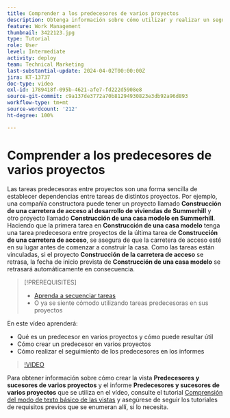 ```yaml
---
title: Comprender a los predecesores de varios proyectos
description: Obtenga información sobre cómo utilizar y realizar un seguimiento de las tareas predecesoras en dos o más proyectos.
feature: Work Management
thumbnail: 3422123.jpg
type: Tutorial
role: User
level: Intermediate
activity: deploy
team: Technical Marketing
last-substantial-update: 2024-04-02T00:00:00Z
jira: KT-13737
doc-type: video
exl-id: 1789418f-095b-4621-afe7-fd222d5908e8
source-git-commit: c9a137de3772a70b81294930823e3db92a96d893
workflow-type: tm+mt
source-wordcount: '212'
ht-degree: 100%

---
```


# Comprender a los predecesores de varios proyectos

Las tareas predecesoras entre proyectos son una forma sencilla de establecer dependencias entre tareas de distintos proyectos. Por ejemplo, una compañía constructora puede tener un proyecto llamado **Construcción de una carretera de acceso al desarrollo de viviendas de Summerhill** y otro proyecto llamado **Construcción de una casa modelo en Summerhill**. Haciendo que la primera tarea en **Construcción de una casa modelo** tenga una tarea predecesora entre proyectos de la última tarea de **Construcción de una carretera de acceso**, se asegura de que la carretera de acceso esté en su lugar antes de comenzar a construir la casa. Como las tareas están vinculadas, si el proyecto **Construcción de la carretera de acceso** se retrasa, la fecha de inicio prevista de **Construcción de una casa modelo** se retrasará automáticamente en consecuencia.

>[!PREREQUISITES]
>
>* [Aprenda a secuenciar tareas](https://experienceleague.adobe.com/docs/workfront-learn/tutorials-workfront/manage-work/tasks/learn-to-sequence-tasks.html?lang=es)
>* O ya se siente cómodo utilizando tareas predecesoras en sus proyectos


En este vídeo aprenderá:

* Qué es un predecesor en varios proyectos y cómo puede resultar útil
* Cómo crear un predecesor en varios proyectos
* Cómo realizar el seguimiento de los predecesores en los informes

>[!VIDEO](https://video.tv.adobe.com/v/3422123/?quality=12&learn=on)

Para obtener información sobre cómo crear la vista **Predecesores y sucesores de varios proyectos** y el informe **Predecesores y sucesores de varios proyectos** que se utiliza en el vídeo, consulte el tutorial [Comprensión del modo de texto básico de las vistas](https://experienceleague.adobe.com/docs/workfront-learn/tutorials-workfront/reporting/intermediate-reporting/basic-text-mode-for-views.html?lang=es) y asegúrese de seguir los tutoriales de requisitos previos que se enumeran allí, si lo necesita.
